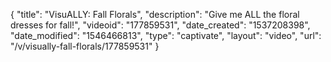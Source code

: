 {
    "title": "VisuALLY: Fall Florals",
    "description": "Give me ALL the floral dresses for fall!",
    "videoid": "177859531",
    "date_created": "1537208398",
    "date_modified": "1546466813",
    "type": "captivate",
    "layout": "video",
    "url": "\/v\/visually-fall-florals\/177859531"
}